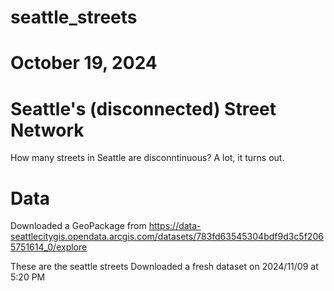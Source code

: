 # seattle_streets
# October 19, 2024

# Seattle's (disconnected) Street Network
How many streets in Seattle are disconntinuous? A lot, it turns out.


# Data
Downloaded a GeoPackage from
https://data-seattlecitygis.opendata.arcgis.com/datasets/783fd63545304bdf9d3c5f2065751614_0/explore

These are the seattle streets
Downloaded a fresh dataset on 2024/11/09 at 5:20 PM 







